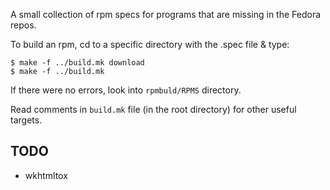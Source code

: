 A small collection of rpm specs for programs that are missing in the
Fedora repos.

To build an rpm, cd to a specific directory with the .spec file &
type:

	$ make -f ../build.mk download
	$ make -f ../build.mk

If there were no errors, look into `rpmbuld/RPMS` directory.

Read comments in `build.mk` file (in the root directory) for other
useful targets.

## TODO

* wkhtmltox
